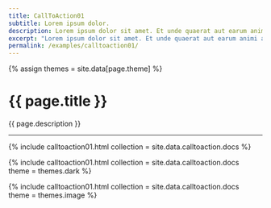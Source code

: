 ```yaml
---
title: CallToAction01
subtitle: Lorem ipsum dolor.
description: Lorem ipsum dolor sit amet. Et unde quaerat aut earum animi aut explicabo saepe qui quibusdam accusamus ut velit asperiores vel natus temporibus. Qui sapiente saepe qui totam saepe est suscipit quia vel error provident cum omnis eius aut galisum rem nulla dolor? Qui internos voluptas est nulla odit est temporibus expedita eos quidem cumque. Ea voluptates eligendi quo rerum libero et molestiae harum vel fugit magni et cupiditate optio At quia consequuntur ut exercitationem laboriosam. Cum blanditiis voluptatibus At amet sunt At quia deleniti id quibusdam neque ut odio placeat.
excerpt: "Lorem ipsum dolor sit amet. Et unde quaerat aut earum animi aut explicabo saepe qui quibusdam accusamus ut velit asperiores vel natus temporibus."
permalink: /examples/calltoaction01/
---
```

{% assign themes = site.data[page.theme] %}

<h1>{{ page.title }}</h1>
<p class = "text-justify">{{ page.description }}</p>
<hr/>

{% include calltoaction01.html  collection = site.data.calltoaction.docs %}


{% include calltoaction01.html  collection = site.data.calltoaction.docs  
                                theme = themes.dark %}

{% include calltoaction01.html  collection = site.data.calltoaction.docs  
                                theme = themes.image %}


